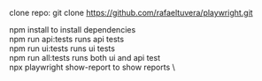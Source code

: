 clone repo: git clone https://github.com/rafaeltuvera/playwright.git

npm install to install dependencies \
npm run api:tests runs api tests \
npm run ui:tests runs ui tests \
npm run all:tests runs both ui and api test \
npx playwright show-report to show reports \